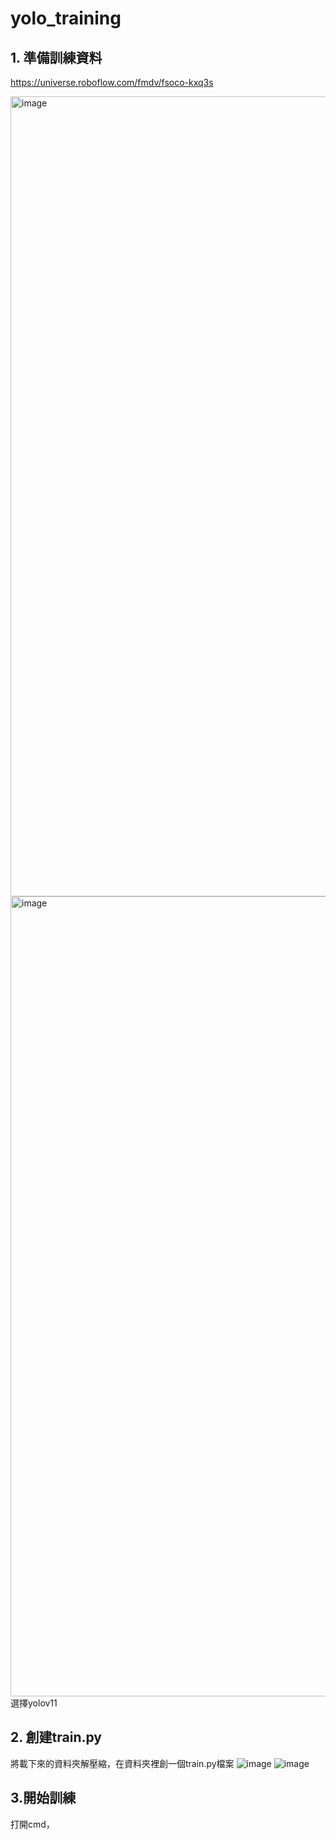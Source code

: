 # yolo_training

## 1. 準備訓練資料
https://universe.roboflow.com/fmdv/fsoco-kxq3s

<img width="1280" alt="image" src="https://github.com/user-attachments/assets/03edcf78-54ed-424e-a2ff-5942c535d997" />

<img width="1280" alt="image" src="https://github.com/user-attachments/assets/796ad446-bbe1-44d4-960f-a45acb0a1075" />
選擇yolov11

## 2. 創建train.py
將載下來的資料夾解壓縮，在資料夾裡創一個train.py檔案
![image](https://github.com/user-attachments/assets/6acf5cb8-2aae-494b-b57c-a03c5ac628d9)
![image](https://github.com/user-attachments/assets/dc8d9045-8faf-4963-a47a-81ac3feeff65)

## 3.開始訓練
打開cmd，
